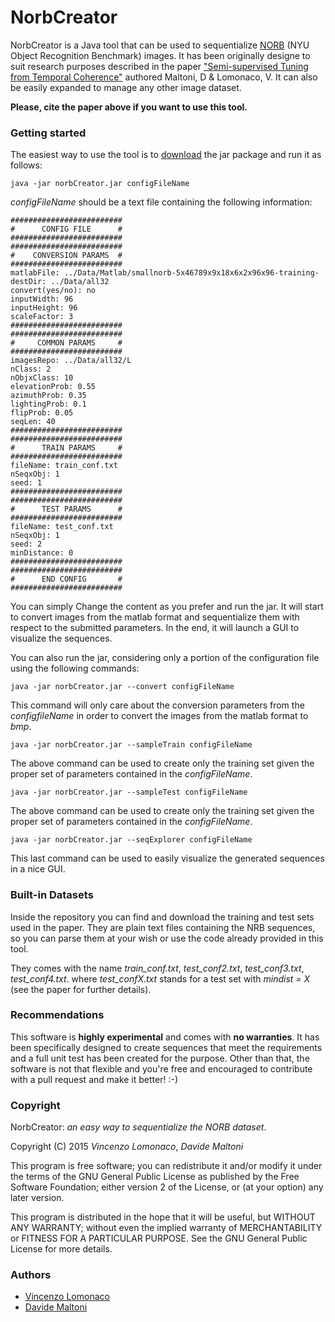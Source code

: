 # NorbCreator #

NorbCreator is a Java tool that can be used to sequentialize [NORB](http://www.cs.nyu.edu/~ylclab/data/norb-v1.0/) (NYU Object Recognition Benchmark) images. 
It has been originally designe to suit research purposes described in the paper ["Semi-supervised Tuning from Temporal Coherence"](http://arxiv.org/abs/1511.03163) authored Maltoni, D & Lomonaco, V. 
It can also be easily expanded to manage any other image dataset.

**Please, cite the paper above if you want to use this tool.**

### Getting started ###
The easiest way to use the tool is to [download](https://bitbucket.org/vincenzo_lomonaco/norbcreator/src/d4a99663fbfa?at=master) the jar package and run it as follows:

```
java -jar norbCreator.jar configFileName

```

_configFileName_ should be a text file containing the following information:

```
#########################
#      CONFIG FILE      #
#########################
#########################
#    CONVERSION PARAMS  #
#########################
matlabFile: ../Data/Matlab/smallnorb-5x46789x9x18x6x2x96x96-training-
destDir: ../Data/all32
convert(yes/no): no
inputWidth: 96
inputHeight: 96
scaleFactor: 3
#########################
#########################
#     COMMON PARAMS     #
#########################
imagesRepo: ../Data/all32/L
nClass: 2
nObjxClass: 10
elevationProb: 0.55
azimuthProb: 0.35
lightingProb: 0.1
flipProb: 0.05
seqLen: 40
#########################
#########################
#      TRAIN PARAMS     #
#########################
fileName: train_conf.txt
nSeqxObj: 1
seed: 1
#########################
#########################
#      TEST PARAMS      #
#########################
fileName: test_conf.txt
nSeqxObj: 1
seed: 2
minDistance: 0
#########################
#########################
#      END CONFIG       #
#########################
```
You can simply Change the content as you prefer and run the jar. It will start to convert images from the matlab format and sequentialize them with respect to the submitted parameters. In the end, it will launch a GUI to visualize the sequences.

You can also run the jar, considering only a portion of the configuration file using the following commands:

```
java -jar norbCreator.jar --convert configFileName

```
This command will only care about the conversion parameters from the *configfileName* in order to convert the images from the matlab format to *bmp*.

```
java -jar norbCreator.jar --sampleTrain configFileName

```
The above command can be used to create only the training set given the proper set of parameters contained in the *configFileName*.

```
java -jar norbCreator.jar --sampleTest configFileName

```
The above command can be used to create only the training set given the proper set of parameters contained in the *configFileName*.

```
java -jar norbCreator.jar --seqExplorer configFileName

```
This last command can be used to easily visualize the generated sequences in a nice GUI.

### Built-in Datasets ###
Inside the repository you can find and download the training and test sets used in the paper. They are plain text files containing the NRB sequences, so you can parse them at your wish or use the code already provided in this tool.

They comes with the name *train_conf.txt*, *test_conf2.txt*, *test_conf3.txt*, *test_conf4.txt*. 
where *test_confX.txt* stands for a test set with *mindist = X* (see the paper for further details).

### Recommendations ###
This software is **highly experimental** and comes with **no warranties**. It has been specifically designed to create sequences that meet the requirements and a full unit test has been created for the purpose. Other than that, the software is not that flexible and you're free and encouraged to contribute with a pull request and make it better! :-)


### Copyright ###

NorbCreator: _an easy way to sequentialize the NORB dataset_.

Copyright (C) 2015 _Vincenzo Lomonaco_, _Davide Maltoni_

This program is free software; you can redistribute it and/or modify
it under the terms of the GNU General Public License as published by
the Free Software Foundation; either version 2 of the License, or
(at your option) any later version.

This program is distributed in the hope that it will be useful,
but WITHOUT ANY WARRANTY; without even the implied warranty of
MERCHANTABILITY or FITNESS FOR A PARTICULAR PURPOSE.  See the
GNU General Public License for more details.

### Authors ###

* [Vincenzo Lomonaco](http://vincenzolomonaco.com/)
* [Davide Maltoni](http://bias.csr.unibo.it/maltoni/)